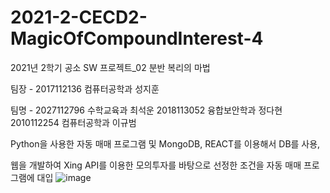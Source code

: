 # 2021-2-CECD2-MagicOfCompoundInterest-4

2021년 2학기 공소 SW 프로젝트_02 분반 복리의 마법

팀장 - 2017112136 컴퓨터공학과 성지훈 

팀명 - 2027112796 수학교육과 최석운
       2018113052 융합보안학과 정다현
       2010112254 컴퓨터공학과 이규범
       
Python을 사용한 자동 매매 프로그램 및 MongoDB, REACT를 이용해서 DB를 사용, 

웹을 개발하여 Xing API를 이용한 모의투자를 바탕으로 선정한 조건을 자동 매매 프로그램에 대입
![image](https://user-images.githubusercontent.com/32629687/137322155-4a9fa8e9-d486-4090-aa5e-93edc2e116ca.png)
